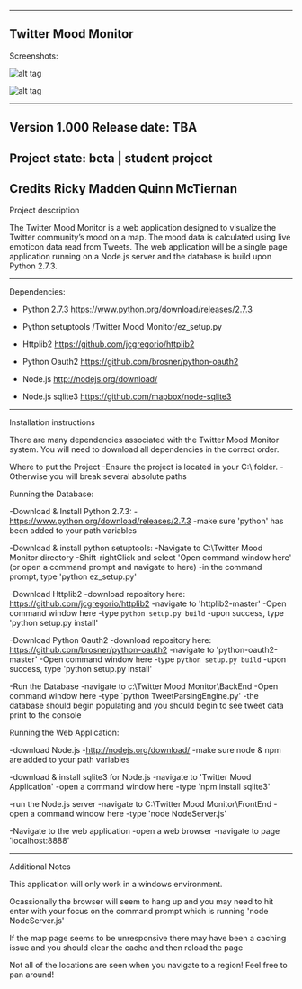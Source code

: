 -------------------------------------------------------------------------------
Twitter Mood Monitor
-------------------------------------------------------------------------------
Screenshots:

![alt tag](http://i.imgur.com/5HQHgWF.png)

![alt tag](http://i.imgur.com/XDudM2l.png)

-------------------------------------------------------------------------------
Version 1.000
Release date: TBA
-------------------------------------------------------------------------------
Project state:
beta | student project
-------------------------------------------------------------------------------
Credits
	Ricky Madden
	Quinn McTiernan
-------------------------------------------------------------------------------
Project description

The Twitter Mood Monitor is a web application designed to visualize the Twitter 
community’s mood on a map. The mood data is calculated using live emoticon data 
read from Tweets. The web application will be a single page application running 
on a Node.js server and the database is build upon Python 2.7.3.

-------------------------------------------------------------------------------
Dependencies:

 - Python 2.7.3
https://www.python.org/download/releases/2.7.3

 - Python setuptools
/Twitter Mood Monitor/ez_setup.py

 - Httplib2 
https://github.com/jcgregorio/httplib2

 - Python Oauth2
https://github.com/brosner/python-oauth2

 - Node.js
http://nodejs.org/download/

 - Node.js sqlite3
https://github.com/mapbox/node-sqlite3


-------------------------------------------------------------------------------
Installation instructions

There are many dependencies associated with the Twitter Mood Monitor system. 
You will need to download all dependencies in the correct order.

Where to put the Project
   -Ensure the project is located in your C:\ folder.
   -Otherwise you will break several absolute paths

Running the Database:

   -Download & Install Python 2.7.3:
	-https://www.python.org/download/releases/2.7.3
	-make sure 'python' has been added to your path variables

   -Download & install python setuptools:
	-Navigate to C:\Twitter Mood Monitor directory
	-Shift-rightClick and select 'Open command window here' (or open a command prompt and navigate to here)
	-in the command prompt, type 'python ez_setup.py'

   -Download Httplib2 
	-download repository here: https://github.com/jcgregorio/httplib2
	-navigate to 'httplib2-master'
	-Open command window here
	-type `python setup.py build`
	-upon success, type 'python setup.py install' 

   -Download Python Oauth2
	-download repository here: https://github.com/brosner/python-oauth2
	-navigate to 'python-oauth2-master'
	-Open command window here
	-type `python setup.py build`
	-upon success, type 'python setup.py install' 

   -Run the Database
	-navigate to c:\Twitter Mood Monitor\BackEnd
	-Open command window here
	-type `python TweetParsingEngine.py'
	-the database should begin populating and you should begin 
	 to see tweet data print to the console


Running the Web Application:

   -download Node.js
	-http://nodejs.org/download/
	-make sure node & npm are added to your path variables

   -download & install sqlite3 for Node.js
	-navigate to 'Twitter Mood Application'
	-open a command window here
	-type 'npm install sqlite3'

   -run the Node.js server
	-navigate to C:\Twitter Mood Monitor\FrontEnd
	-open a command window here
	-type 'node NodeServer.js'

   -Navigate to the web application
	-open a web browser
	-navigate to page 'localhost:8888'


-------------------------------------------------------------------------------
Additional Notes

This application will only work in a windows environment.

Ocassionally the browser will seem to hang up and you may need to hit enter with your focus on
the command prompt which is running 'node NodeServer.js'

If the map page seems to be unresponsive there may have been a caching issue and you should
clear the cache and then reload the page

Not all of the locations are seen when you navigate to a region! Feel free to pan around!
